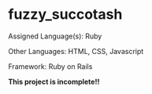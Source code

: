 # fuzzy_succotash

Assigned Language(s): Ruby

Other Languages: HTML, CSS, Javascript

Framework: Ruby on Rails

**This project is incomplete!!**
